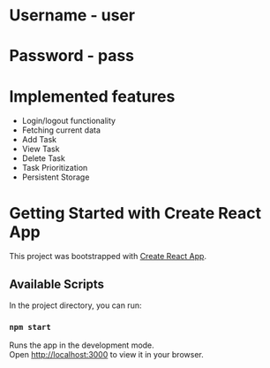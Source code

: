 # Username - user
# Password - pass

# Implemented features
* Login/logout functionality
* Fetching current data
* Add Task
* View Task
* Delete Task
* Task Prioritization
* Persistent Storage


# Getting Started with Create React App

This project was bootstrapped with [Create React App](https://github.com/facebook/create-react-app).

## Available Scripts

In the project directory, you can run:

### `npm start`

Runs the app in the development mode.\
Open [http://localhost:3000](http://localhost:3000) to view it in your browser.
